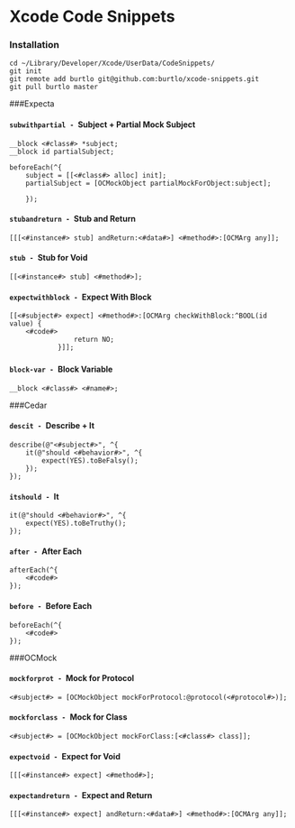 # Xcode Code Snippets
      
### Installation

```
cd ~/Library/Developer/Xcode/UserData/CodeSnippets/
git init
git remote add burtlo git@github.com:burtlo/xcode-snippets.git
git pull burtlo master
```

###Expecta

#### `subwithpartial - `Subject + Partial Mock Subject

```objc
__block <#class#> *subject;
__block id partialSubject;

beforeEach(^{
    subject = [[<#class#> alloc] init];
    partialSubject = [OCMockObject partialMockForObject:subject];
    
    });

```
#### `stubandreturn - `Stub and Return

```objc
[[[<#instance#> stub] andReturn:<#data#>] <#method#>:[OCMArg any]];
```
#### `stub - `Stub for Void

```objc
[[<#instance#> stub] <#method#>];
```
#### `expectwithblock - `Expect With Block

```objc
[[<#subject#> expect] <#method#>:[OCMArg checkWithBlock:^BOOL(id value) {
    <#code#>
                return NO;
            }]];

```

###

#### `block-var - `Block Variable

```objc
__block <#class#> <#name#>;
```

###Cedar

#### `descit - `Describe + It

```objc
describe(@"<#subject#>", ^{
    it(@"should <#behavior#>", ^{
        expect(YES).toBeFalsy(); 
    });
});

```
#### `itshould - `It

```objc
it(@"should <#behavior#>", ^{
    expect(YES).toBeTruthy();
});

```
#### `after - `After Each

```objc
afterEach(^{
    <#code#> 
});

```
#### `before - `Before Each

```objc
beforeEach(^{
    <#code#>
});

```

###OCMock

#### `mockforprot - `Mock for Protocol

```objc
<#subject#> = [OCMockObject mockForProtocol:@protocol(<#protocol#>)];
```
#### `mockforclass - `Mock for Class

```objc
<#subject#> = [OCMockObject mockForClass:[<#class#> class]];
```
#### `expectvoid - `Expect for Void

```objc
[[[<#instance#> expect] <#method#>];
```
#### `expectandreturn - `Expect and Return

```objc
[[[<#instance#> expect] andReturn:<#data#>] <#method#>:[OCMArg any]];
```
